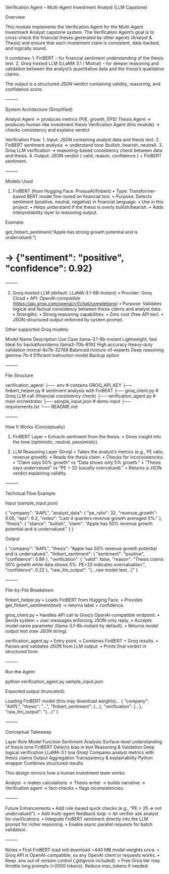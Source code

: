 Verification Agent – Multi-Agent Investment Analyst (LLM Capstone)

Overview

This module implements the Verification Agent for the Multi-Agent Investment Analyst capstone system.
The Verification Agent’s goal is to cross-check the financial theses generated by other agents (Analyst & Thesis) and ensure that each investment claim is consistent, data-backed, and logically sound.

It combines: 1. FinBERT – for financial sentiment understanding of the thesis text. 2. Groq-hosted LLM (LLaMA 3.1 / Mixtral) – for deeper reasoning and validation between the analyst’s quantitative data and the thesis’s qualitative claims.

The output is a structured JSON verdict containing validity, reasoning, and confidence score.

⸻

System Architecture (Simplified)

Analyst Agent → produces metrics (P/E, growth, EPS)
Thesis Agent → produces human-like investment thesis
Verification Agent (this module) → checks consistency and explains verdict

Verification Flow: 1. Input: JSON containing analyst data and thesis text. 2. FinBERT sentiment analysis → understand tone (bullish, bearish, neutral). 3. Groq LLM verification → reasoning-based consistency check between data and thesis. 4. Output: JSON verdict { valid, reason, confidence } + FinBERT sentiment.

⸻

Models Used

1. FinBERT (from Hugging Face: ProsusAI/finbert)
   • Type: Transformer-based BERT model fine-tuned on financial text.
   • Purpose: Detects sentiment (positive, neutral, negative) in financial language.
   • Use in this project:
   • Helps understand if the thesis is overly bullish/bearish.
   • Adds interpretability layer to reasoning output.

Example:

get_finbert_sentiment("Apple has strong growth potential and is undervalued.")

# → {"sentiment": "positive", "confidence": 0.92}

⸻

2. Groq-hosted LLM (default: LLaMA-3.1-8B-Instant)
   • Provider: Groq Cloud
   • API: OpenAI-compatible (https://api.groq.com/openai/v1/chat/completions)
   • Purpose: Validates logical and factual consistency between thesis claims and analyst data.
   • Strengths:
   • Strong reasoning capabilities.
   • Zero cost (free API tier).
   • JSON-structured output enforced by system prompt.

Other supported Groq models:

Model Name Description Use Case
llama-3.1-8b-instant Lightweight, fast Ideal for hackathon/demo
llama3-70b-8192 High accuracy Heavy-duty validation
mixtral-8x7b-32768 Balanced mixture-of-experts Deep reasoning
gemma-7b-it Efficient instruction model Backup option

⸻

File Structure

verification_agent/
├── .env # contains GROQ_API_KEY
├── finbert_helper.py # sentiment analysis with FinBERT
├── groq_client.py # Groq LLM call (financial consistency check)
├── verification_agent.py # main orchestrator
├── sample_input.json # demo input
├── requirements.txt
└── README.md

⸻

How It Works (Conceptually)

1. FinBERT Layer
   • Extracts sentiment from the thesis.
   • Gives insight into the tone (optimistic, neutral, pessimistic).

2. LLM Reasoning Layer (Groq)
   • Takes the analyst’s metrics (e.g., PE ratio, revenue growth).
   • Reads the thesis claim.
   • Checks for inconsistencies:
   • “Claim says 50% growth” vs “Data shows only 5% growth.”
   • “Thesis says undervalued” vs “PE = 32 (usually overvalued).”
   • Returns a JSON verdict explaining validity.

⸻

Technical Flow Example

Input (sample_input.json)

{
"company": "AAPL",
"analyst_data": {
"pe_ratio": 32,
"revenue_growth": 0.05,
"eps": 6.2,
"notes": "Last 4 quarters revenue growth averaged 5%."
},
"thesis": {
"stance": "bullish",
"claim": "Apple has 50% revenue growth potential and is undervalued."
}
}

Output

{
"company": "AAPL",
"thesis": "Apple has 50% revenue growth potential and is undervalued.",
"finbert_sentiment": {
"sentiment": "positive",
"confidence": 0.89
},
"verification": {
"valid": false,
"reason": "Thesis claims 50% growth while data shows 5%. PE=32 indicates overvaluation.",
"confidence": 0.22
},
"raw_llm_output": "{...raw model text...}"
}

⸻

File-by-File Breakdown

finbert_helper.py
• Loads FinBERT from Hugging Face.
• Provides get_finbert_sentiment(text) → returns label + confidence.

groq_client.py
• Handles API call to Groq’s OpenAI-compatible endpoint.
• Sends system + user messages enforcing JSON-only reply.
• Accepts model name parameter (llama-3.1-8b-instant by default).
• Returns model output text (raw JSON string).

verification_agent.py
• Entry point.
• Combines FinBERT + Groq results.
• Parses and validates JSON from LLM output.
• Prints final verdict in structured form.

⸻

Run the Agent

python verification_agent.py sample_input.json

Expected output (truncated):

Loading FinBERT model (this may download weights)...
{
"company": "AAPL",
"thesis": "...",
"finbert_sentiment": {...},
"verification": {...},
"raw_llm_output": "{...}"
}

⸻

Conceptual Takeaway

Layer Role Model Function
Sentiment Analysis Surface-level understanding of thesis tone FinBERT Detects bias in text
Reasoning & Validation Deep logical verification LLaMA-3.1 (via Groq) Compares analyst metrics with thesis claims
Output Aggregation Transparency & explainability Python wrapper Combines structured results

This design mirrors how a human investment team works:

Analyst → makes calculations →
Thesis writer → builds narrative →
Verification agent → fact-checks + flags inconsistencies.

⸻

Future Enhancements
• Add rule-based quick checks (e.g., “PE > 25 ⇒ not undervalued”).
• Add multi-agent feedback loop → let verifier ask analyst for clarifications.
• Integrate FinBERT sentiment directly into the LLM prompt for richer reasoning.
• Enable async parallel requests for batch validation.

⸻

Notes
• First FinBERT load will download ~440 MB model weights once.
• Groq API is OpenAI-compatible, so any OpenAI client or requests works.
• Keep .env out of version control (.gitignore included).
• Free Groq tier may throttle long prompts (>2000 tokens). Reduce max_tokens if needed.
